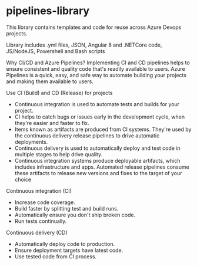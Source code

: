 # pipelines-library
This library contains templates and code for reuse across Azure Devops projects.

Library includes .yml files, JSON, Angular 8 and .NETCore code, JS/NodeJS, Powershell and Bash scripts

Why CI/CD and Azure Pipelines?
Implementing CI and CD pipelines helps to ensure consistent and quality code that's readily available to users.
Azure Pipelines is a quick, easy, and safe way to automate building your projects and making them available to users.

Use CI (Build) and CD (Release) for projects
- Continuous integration is used to automate tests and builds for your project.
- CI helps to catch bugs or issues early in the development cycle, when they're easier and faster to fix.
- Items known as artifacts are produced from CI systems. They're used by the continuous delivery release pipelines
  to drive automatic deployments.
- Continuous delivery is used to automatically deploy and test code in multiple stages to help drive quality.
- Continuous integration systems produce deployable artifacts, which includes infrastructure and apps. Automated
  release pipelines consume these artifacts to release new versions and fixes to the target of your choice

Continuous integration (CI)
- Increase code coverage.
- Build faster by splitting test and build runs.
- Automatically ensure you don't ship broken code.
- Run tests continually.

Continuous delivery (CD)
- Automatically deploy code to production.
- Ensure deployment targets have latest code.
- Use tested code from CI process.


